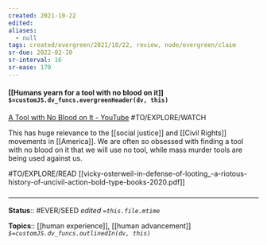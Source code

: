 ```yaml
---
created: 2021-10-22
edited: 
aliases:
  - null
tags: created/evergreen/2021/10/22, review, node/evergreen/claim
sr-due: 2022-02-10
sr-interval: 16
sr-ease: 170
---
```


#### [[Humans yearn for a tool with no blood on it]] `$=customJS.dv_funcs.evergreenHeader(dv, this)`

[A Tool with No Blood on It - YouTube](https://www.youtube.com/watch?v=DuLuxNfeCn4) #TO/EXPLORE/WATCH 

This has huge relevance to the [[social justice]] and [[Civil Rights]] movements in [[America]]. We are often so obsessed with finding a tool with no blood on it that we will use no tool, while mass murder tools are being used against us. 

#TO/EXPLORE/READ [[vicky-osterweil-in-defense-of-looting_-a-riotous-history-of-uncivil-action-bold-type-books-2020.pdf]]

### <hr class="footnote"/>

**Status**:: #EVER/SEED
*edited `=this.file.mtime`*

**Topics**:: [[human experience]], [[human advancement]]
*`$=customJS.dv_funcs.outlinedIn(dv, this)`*
